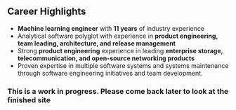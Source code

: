 ## Career Highlights
- **Machine learning engineer** with **11 years** of industry experience
- Analytical software polyglot with experience in **product engineering, team leading, architecture, and release management**
- Strong **product engineering** experience in leading **enterprise storage, telecommunication, and open-source networking products**
- Proven expertise in multiple software systems and systems maintenance through software engineering initiatives and team development.

### This is a work in progress. Please come back later to look at the finished site
